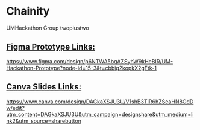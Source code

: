 # Chainity
UMHackathon Group twoplustwo

[Figma Prototype Links:](https://www.figma.com/design/p6NTWA5bqAZSyhW9kHeBIR/UM-Hackathon-Prototype?node-id=15-3&t=cbbjg2kopkX2gFtk-1) 
--
https://www.figma.com/design/p6NTWA5bqAZSyhW9kHeBIR/UM-Hackathon-Prototype?node-id=15-3&t=cbbjg2kopkX2gFtk-1

[Canva Slides Links:](https://www.canva.com/design/DAGkaXSJU3U/V1shB3TIR6hZSeaHN8OdDw/edit?utm_content=DAGkaXSJU3U&utm_campaign=designshare&utm_medium=link2&utm_source=sharebutton)
--
https://www.canva.com/design/DAGkaXSJU3U/V1shB3TIR6hZSeaHN8OdDw/edit?utm_content=DAGkaXSJU3U&utm_campaign=designshare&utm_medium=link2&utm_source=sharebutton
